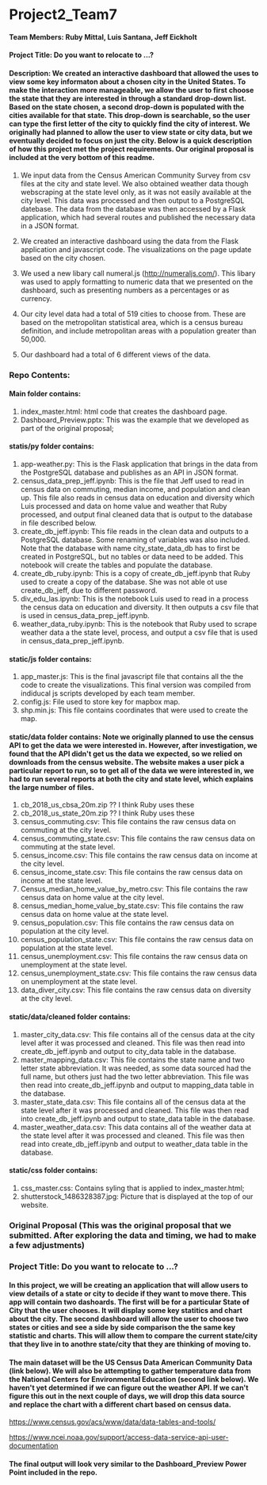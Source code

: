 # Project2_Team7

#### Team Members:  Ruby Mittal, Luis Santana, Jeff Eickholt

#### Project Title: Do you want to relocate to ...?

#### Description:  We created an interactive dashboard that allowed the uses to view some key informaton about a chosen city in the United States.  To make the interaction more manageable, we allow the user to first choose the state that they are interested in through a standard drop-down list.  Based on the state chosen, a second drop-down is populated with the cities available for that state.  This drop-down is searchable, so the user can type the first letter of the city to quickly find the city of interest.  We originally had planned to allow the user to view state or city data, but we eventually decided to focus on just the city.  Below is a quick description of how this project met the project requirements.  Our original proposal is included at the very bottom of this readme.

1.  We input data from the Census American Community Survey from csv files at the city and state level.  We also obtained weather data though webscraping at the state level only, as it was not easily available at the city level.  This data was processed and then output to a PostgreSQL datebase.  The data from the database was then accessed by a Flask application, which had several routes and published the necessary data in a JSON format.

2.  We created an interactive dashboard using the data from the Flask application and javascript code.  The visualizations on the page update based on the city chosen.

3.  We used a new libary call numeral.js (http://numeraljs.com/).  This libary was used to apply formatting to numeric data that we presented on the dashboard, such as presenting numbers as a percentages or as currency.

4.  Our city level data had a total of 519 cities to choose from.  These are based on the metropolitan statistical area, which is a census bureau definition, and include metropolitan areas with a population greater than 50,000.

5.  Our dashboard had a total of 6 different views of the data.


### Repo Contents:

#### Main folder contains:
  1.  index_master.html:  html code that creates the dashboard page.
  2.  Dashboard_Preview.pptx:  This was the example that we developed as part of the original proposal;

#### statis/py folder contains:
  1. app-weather.py:  This is the Flask application that brings in the data from the PostgreSQL database and publishes as an API in JSON format.
  2. census_data_prep_jeff.ipynb:  This is the file that Jeff used to read in census data on commuting, median income, and population and clean up.  This file also reads in census data on education and diversity which Luis processed and data on home value and weather that Ruby processed, and output final cleaned data that is output to the database in file described below. 
  3.  create_db_jeff.ipynb:  This file reads in the clean data and outputs to a PostgreSQL database.  Some renaming of variables was also included.  Note that the database with name city_state_data_db has to first be created in PostgreSQL, but no tables or data need to be added.  This notebook will create the tables and populate the database.
  4.  create_db_ruby.ipynb:  This is a copy of create_db_jeff.ipynb that Ruby used to create a copy of the database.  She was not able ot use create_db_jeff, due to different password.
  4.  div_edu_las.ipynb:  This is the notebook Luis used to read in a process the census data on education and diversity.  It then outputs a csv file that is used in census_data_prep_jeff.ipynb.
  5. weather_data_ruby.ipynb:  This is the notebook that Ruby used to scrape weather data a the state level, process, and output a csv file that is used in census_data_prep_jeff.ipynb.

#### static/js folder contains:
  1.  app_master.js:  This is the final javascript file that contains all the the code to create the visualizations. This final version was compiled from indiducal js scripts developed by each team member.
  2. config.js:  File used to store key for mapbox map.
  3. shp.min.js:  This file contains coordinates that were used to create the map.

#### static/data folder contains:  Note we originally planned to use the census API to get the data we were interested in.  However, after investigation, we found that the API didn't get us the data we expected, so we relied on downloads from the census website.  The website makes a user pick a particular report to run, so to get all of the data we were interested in, we had to run several reports at both the city and state level, which explains the large number of files. 
  1.  cb_2018_us_cbsa_20m.zip  ?? I think Ruby uses these
  2.  cb_2018_us_state_20m.zip ?? I think Ruby uses these
  3.  census_commuting.csv:  This file contains the raw census data on commuting at the city level.
  4.  census_commuting_state.csv:  This file contains the raw census data on commuting at the state level.
  5.  census_income.csv:  This file contains the raw census data on income at the city level.
  6.  census_income_state.csv:  This file contains the raw census data on income at the state level.
  7.  Census_median_home_value_by_metro.csv: This file contains the raw census data on home value at the city level. 
  8.  census_median_home_value_by_state.csv: This file contains the raw census data on home value at the state level.
  9.  census_population.csv:  This file contains the raw census data on population at the city level.
  10. census_population_state.csv:  This file contains the raw census data on population at the state level.
  11. census_unemployment.csv:  This file contains the raw census data on unemployment at the state level.
  12. census_unemployment_state.csv:  This file contains the raw census data on unemployment at the state level.
  13. data_diver_city.csv:  This file contains the raw census data on diversity at the city level.
  

#### static/data/cleaned folder contains:
  1.  master_city_data.csv:  This file contains all of the census data at the city level after it was processed and cleaned.  This file was then read into create_db_jeff.ipynb and output to city_data table in the database.
  2. master_mapping_data.csv:  This file contains the state name and two letter state abbreviation. It was needed, as some data sourced had the full name, but others just had the two letter abbreviation.  This file was then read into create_db_jeff.ipynb and output to mapping_data table in the database.
  3.  master_state_data.csv:  This file contains all of the census data at the state level after it was processed and cleaned.  This file was then read into create_db_jeff.ipynb and output to state_data table in the database.
  4.  master_weather_data.csv:  This data contains all of the weather data at the state level after it was processed and cleaned. This file was then read into create_db_jeff.ipynb and output to weather_data table in the database.

#### static/css folder contains:
  1.  css_master.css:  Contains syling that is applied to index_master.html;
  2.  shutterstock_1486328387.jpg:  Picture that is displayed at the top of our website.


### Original Proposal (This was the original proposal that we submitted.  After exploring the data and timing, we had to make a few adjustments)

### Project Title: Do you want to relocate to ...?

#### In this project, we will be creating an application that will allow users to view details of a state or city to decide if they want to move there.  This app will contain two dashoards.  The first will be for a particular State of City that the user chooses.  It will display some key statitics and chart about the city.  The second dashboard will allow the user to choose two states or cities and see a side by side comparison the the same key statistic and charts. This will allow them to compare the current state/city that they live in to anothre  state/city that they are thinking of moving to.

####  The main dataset will be the US Census Data American Community Data (link below).  We will also be attempting to gather temperature data from the National Centers for Environmental Education (second link below).  We haven't yet determined if we can figure out the weather API.  If we can't figure this out in the next couple of days, we will drop this data source and replace the chart with a different chart based on census data.

https://www.census.gov/acs/www/data/data-tables-and-tools/

https://www.ncei.noaa.gov/support/access-data-service-api-user-documentation


#### The final output will look very similar to the Dashboard_Preview Power Point included in the repo.

